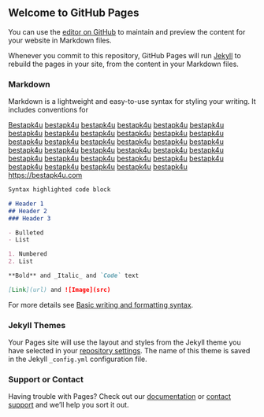 ## Welcome to GitHub Pages

You can use the [editor on GitHub](https://github.com/juli798/mili/edit/main/README.md) to maintain and preview the content for your website in Markdown files.

Whenever you commit to this repository, GitHub Pages will run [Jekyll](https://jekyllrb.com/) to rebuild the pages in your site, from the content in your Markdown files.

### Markdown

Markdown is a lightweight and easy-to-use syntax for styling your writing. It includes conventions for

<a href="http://www.google.com/url?q=http%3A%2F%2Fbestapk4u.com%2F
">Bestapk4u</a>
<a href="http://maps.google.com/url?sa=t&url=http%3A%2F%2Fbestapk4u.com/%2F
">bestapk4u</a>
<a href="http://plus.google.com/url?q=http%3A%2F%2Fbestapk4u.com">bestapk4u</a>
<a href="http://www.google.com/url?q=http%3A%2F%2Fbestapk4u.com">bestapk4u</a>
<a href="http://images.google.de/url?sa=t&url=https%3A%2F%2Fbestapk4u.com%2F">bestapk4u</a>
<a href="http://images.google.es/url?sa=t&url=https%3A%2F%2Fbestapk4u.com%2F">bestapk4u</a>
<a href="http://maps.google.co.jp/url?sa=t&url=https%3A%2F%2Fbestapk4u.com">bestapk4u</a>
<a href="http://images.google.com.br/url?sa=t&url=https%3A%2F%2Fbestapk4u.com%2F">bestapk4u</a>
<a href="http://images.google.co.uk/url?sa=t&url=https%3A%2F%2Fbestapk4u.com%2F">bestapk4u</a>
<a href="http://cse.google.fr/url?sa=t&url=https%3A%2F%2Fbestapk4u.com%2F">bestapk4u</a>
<a href="http://images.google.it/url?sa=t&url=https%3A%2F%2Fbestapk4u.com%2F">bestapk4u</a>
<a href="http://cse.google.ru/url?sa=t&url=https%3A%2F%2Fbestapk4u.com%2F">bestapk4u</a>
<a href="http://images.google.pl/url?sa=t&url=https%3A%2F%2Fbestapk4u.com%2F">bestapk4u</a>
<a href="http://ipv4.google.com/url?q=https%3A%2F%2Fwww.bestapk4u.com%2F">bestapk4u</a>
<a href="http://images.google.co.in/url?sa=t&url=https%3A%2F%2Fbestapk4u.com%2F">bestapk4u</a>
<a href="http://images.google.ca/url?sa=t&url=https%3A%2F%2Fbestapk4u.com%2F">bestapk4u</a>
<a href="http://cse.google.nl/url?sa=t&url=https%3A%2F%2Fbestapk4u.com%2F">bestapk4u</a>
<a href="http://images.google.com.tw/url?sa=t&url=https%3A%2F%2Fbestapk4u.com%2F">bestapk4u</a>
<a href="http://images.google.cz/url?sa=t&url=https%3A%2F%2Fbestapk4u.com%2F">bestapk4u</a>
<a href="http://images.google.com.mx/url?sa=t&url=https%3A%2F%2Fbestapk4u.com">bestapk4u</a>
<a href="http://www.google.com.au/url?sa=t&url=https%3A%2F%2Fbestapk4u.com">bestapk4u</a>
<a href="http://images.google.co.id/url?sa=t&url=https%3A%2F%2Fbestapk4u.com%2F">bestapk4u</a>
<a href="http://images.google.co.th/url?q=https%3A%2F%2Fbestapk4u.com%2F">bestapk4u</a>
<a href="http://images.google.com.ua/url?sa=t&url=https%3A%2F%2Fbestapk4u.com%2F">bestapk4u</a>
<a href="http://images.google.com.ar/url?sa=t&url=https%3A%2F%2Fbestapk4u.com%2F">bestapk4u</a>
<a href="http://images.google.be/url?sa=t&url=https%3A%2F%2Fbestapk4u.com%2F">bestapk4u</a>
<a href="http://images.google.se/url?sa=t&url=https%3A%2F%2Fbestapk4u.com%2F">bestapk4u</a>
<a href="http://images.google.ch/url?sa=t&url=https%3A%2F%2Fbestapk4u.com%2F">bestapk4u</a>
<a href="http://images.google.com.tr/url?sa=t&url=https%3A%2F%2Fbestapk4u.com%2F
">bestapk4u</a>
<a href="http://maps.google.ro/url?sa=t&url=https%3A%2F%2Fbestapk4u.com">bestapk4u</a>
<a href="http://images.google.gr/url?sa=t&url=https%3A%2F%2Fbestapk4u.com%2F">bestapk4u</a>
<a href="http://images.google.com/url?q=http%3A%2F%2Fbestapk4u.com%2F">bestapk4u</a>
<a href="http://images.google.pt/url?sa=t&url=https%3A%2F%2Fbestapk4u.com">bestapk4u</a>
<a href="http://images.google.cl/url?sa=t&url=https%3A%2F%2Fbestapk4u.com%2F">bestapk4u</a>
<a href="http://images.google.co.kr/url?sa=t&url=https%3A%2F%2Fbestapk4u.com%2F">bestapk4u</a>
https://bestapk4u.com
```markdown
Syntax highlighted code block

# Header 1
## Header 2
### Header 3

- Bulleted
- List

1. Numbered
2. List

**Bold** and _Italic_ and `Code` text

[Link](url) and ![Image](src)
```

For more details see [Basic writing and formatting syntax](https://docs.github.com/en/github/writing-on-github/getting-started-with-writing-and-formatting-on-github/basic-writing-and-formatting-syntax).

### Jekyll Themes

Your Pages site will use the layout and styles from the Jekyll theme you have selected in your [repository settings](https://github.com/juli798/mili/settings/pages). The name of this theme is saved in the Jekyll `_config.yml` configuration file.

### Support or Contact

Having trouble with Pages? Check out our [documentation](https://docs.github.com/categories/github-pages-basics/) or [contact support](https://support.github.com/contact) and we’ll help you sort it out.
